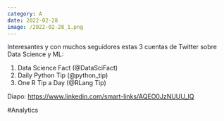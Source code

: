 ```yaml
--- 
category: A 
date: 2022-02-28 
image: /2022-02-28_1.png 
--- 
```


Interesantes y con muchos seguidores estas 3 cuentas de Twitter sobre Data Science y ML: 

1) Data Science Fact (@DataSciFact)
2) Daily Python Tip (@python_tip)
3) One R Tip a Day (@RLang Tip)

Diapo: https://www.linkedin.com/smart-links/AQEO0JzNUUU_lQ

#Analytics